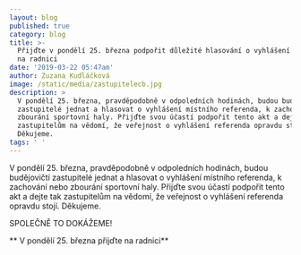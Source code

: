 ```yaml
---
layout: blog
published: true
category: blog
title: >-
  Přijďte v pondělí 25. března podpořit důležité hlasování o vyhlášení referendu
  na radnici
date: '2019-03-22 05:47am'
author: Zuzana Kudláčková
image: /static/media/zastupitelecb.jpg
description: >
  V pondělí 25. března, pravděpodobně v odpoledních hodinách, budou budějovičtí
  zastupitelé jednat a hlasovat o vyhlášení místního referenda, k zachování nebo
  zbourání sportovní haly. Přijďte svou účastí podpořit tento akt a dejte tak
  zastupitelům na vědomí, že veřejnost o vyhlášení referenda opravdu stojí.
  Děkujeme.
tags: ' '
---
```

V pondělí 25. března, pravděpodobně v odpoledních hodinách, budou budějovičtí zastupitelé jednat a hlasovat o vyhlášení místního referenda, k zachování nebo zbourání sportovní haly. Přijďte svou účastí podpořit tento akt a dejte tak zastupitelům na vědomí, že veřejnost o vyhlášení referenda opravdu stojí. Děkujeme.



SPOLEČNĚ TO DOKÁŽEME!

**V pondělí 25. března přijďte na radnici**


